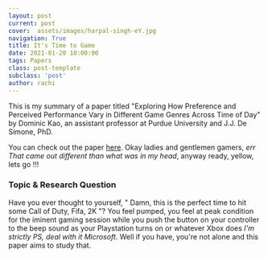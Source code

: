 ```yaml
---
layout: post
current: post
cover:  assets/images/harpal-singh-eY.jpg
navigation: True
title: It's Time to Game
date: 2021-01-20 10:00:00
tags: Papers
class: post-template
subclass: 'post'
author: rachi
---
```


This is my summary of a paper titled "Exploring How Preference and Perceived Performance Vary in Different Game Genres Across Time of Day" by Dominic Kao, an assistant professor at Purdue University and J.J. De Simone, PhD. 

You can check out the paper [here](http://people.csail.mit.edu/dkao/pdf/kao2019fdg3.pdf). Okay ladies and gentlemen gamers, _err That came out different than what was in my head_, anyway ready, yellow, lets go !!!

### Topic & Research Question

Have you ever thought to yourself, " Damn, this is the perfect time to hit some Call of Duty, Fifa, 2K "? You feel pumped, you feel at peak condition for the iminent gaming session while you push the button on your controller to the beep sound as your Playstation turns on or whatever Xbox does _I'm strictly PS, deal with it Microsoft_. Well if you have, you're not alone and this paper aims to study that. 





